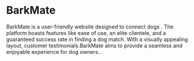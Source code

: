 # BarkMate
 BarkMate is a user-friendly website designed to connect dogs . The platform boasts features like ease of use, an elite clientele, and a guaranteed success rate in finding a dog match. With a visually appealing layout, customer testimonials.BarkMate aims to provide a seamless and enjoyable experience for dog owners..
